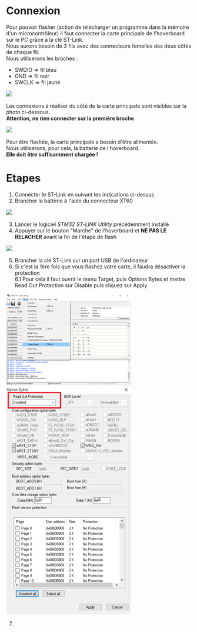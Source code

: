 # Connexion  
Pour pouvoir flasher (action de télécharger un programme dans la mémoire d'un microcontrôleur) il faut connecter la carte principale de l'hoverboard sur le PC grâce à la clé ST-Link.   
Nous aurons besoin de 3 fils avec des connecteurs femelles des deux côtés de chaque fil.  
Nous utiliserons les broches :  
* SWDIO  => fil bleu  
* GND    => fil noir  
* SWCLK  => fil jaune  

<img src="st-link-connexion.jpg" width="340">

Les connexions à réaliser du côté de la carte principale sont visibles sur la photo ci-dessous.  
**Attention, ne rien connecter sur la première broche**    

<img src="carte-principle-connexion.jpg" width = "340"> 

Pour être flashée, la carte principale a besoin d'être alimentée.  
Nous utiliserons, pour cela, la batterie de l'hoverboard.  
**Elle doit être suffisamment chargée !**  

# Etapes
1. Connecter le ST-Link en suivant les indications ci-dessus  
2. Brancher la batterie à l'aide du connecteur XT60  
<img src="connecteur-xt60.jpg" width="340">    

3. Lancer le logiciel *STM32 ST-LINK Utility* précédemment installé        
4. Appuyer sur le bouton "Marche" de l'hoverboard et **NE PAS LE RELACHER** avant la fin de l'étape de flash  
<img src="bouton-on.jpg" width="340">   

5. Brancher la clé ST-Link sur un port USB de l'ordinateur       
6. Si c'est la 1ère fois que vous flashez votre carte, il faudra désactiver la protection        
6.1 Pour cela il faut ouvrir le menu Target, puis Options Bytes et mettre Read Out Protection sur Disable puis cliquez sur Apply  
<img src = "option-bytes.png" width="340">     
<img src = "readout-protection.png" width="340">  

7. 


